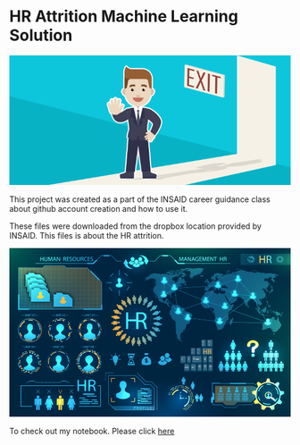 # HR Attrition Machine Learning Solution
![copied from the file provided](https://github.com/sureshsrinisk/hr-employee-attrition/blob/main/Attrtion.png?raw=true)


This project was created as a part of the INSAID career guidance class about github account creation and how to use it. 

These files were downloaded from the dropbox location provided by INSAID. This files is about the HR attrition.

![enter image description here](https://github.com/sureshsrinisk/hr-employee-attrition/blob/main/hr-analytics-10.jpg?raw=true)

To check out my notebook. Please click [here](https://github.com/sureshsrinisk/hr-employee-attrition/blob/main/HR_Analytics.ipynb)
